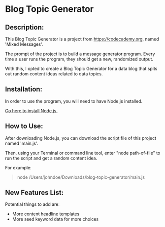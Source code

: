 # Blog Topic Generator

## Description:
This Blog Topic Generator is a project from https://codecademy.org, named 'Mixed Messages'.

The prompt of the project is to build a message generator program. Every time a user runs the program, they should get a new, randomized output.

With this, I opted to create a Blog Topic Generator for a data blog that spits out random content ideas related to data topics.

## Installation:

In order to use the program, you will need to have Node.js installed.

[Go here to install Node.js.](https://nodejs.org/en/download/)

## How to Use:

After downloading Node.js, you can download the script file of this project named 'main.js'.

Then, using your Terminal or command line tool, enter "node path-of-file" to run the script and get a random content idea.

For example:

> node /Users/johndoe/Downloads/blog-topic-generator/main.js

## New Features List:

Potential things to add are:

- More content headline templates
- More seed keyword data for more choices